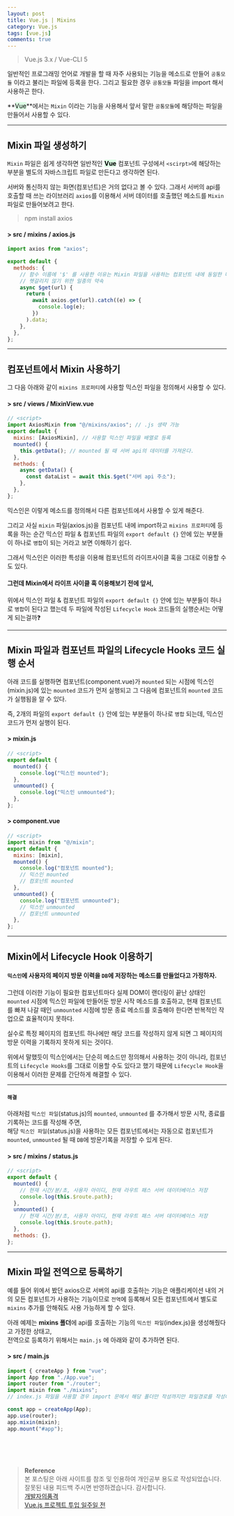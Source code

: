 ```yaml
---
layout: post
title: Vue.js | Mixins
category: Vue.js
tags: [vue.js]
comments: true
---
```


> Vue.js 3.x / Vue-CLI 5

일반적인 프로그래밍 언어로 개발을 할 때 자주 사용되는 기능을 메소드로 만들어 `공통모듈` 이라고 불리는 파일에 등록을 한다. 그리고 필요한 경우 `공통모듈` 파일을 import 해서 사용하곤 한다.

**<mark style='background-color: #dcffe4'>Vue</mark>**에서는 `Mixin` 이라는 기능을 사용해서 앞서 말한 `공통모듈`에 해당하는 파일을 만들어서 사용할 수 있다.

---

## Mixin 파일 생성하기

`Mixin` 파일은 쉽게 생각하면 일반적인 **<mark style='background-color: #dcffe4'>Vue</mark>** 컴포넌트 구성에서 `<scirpt>`에 해당하는 부분을 별도의 자바스크립트 파일로 만든다고 생각하면 된다.

서버와 통신하지 않는 화면(컴포넌트)은 거의 없다고 볼 수 있다. 그래서 서버의 api를 호출할 때 쓰는 라이브러리 `axios`를 이용해서 서버 데이터를 호출했던 메소드를 `Mixin` 파일로 만들어보려고 한다.

> npm install axios

#### > src / mixins / axios.js

```javascript
import axios from "axios";

export default {
  methods: {
    // 함수 이름에 '$' 를 사용한 이유는 Mixin 파일을 사용하는 컴포넌트 내에 동일한 메소드명이 있는 것을 방지 및 구분하기 위함!
    // 헷갈리지 않기 위한 일종의 약속
    async $get(url) {
      return (
        await axios.get(url).catch((e) => {
          console.log(e);
        })
      ).data;
    },
  },
};
```

---

## 컴포넌트에서 Mixin 사용하기

그 다음 아래와 같이 `mixins 프로퍼티`에 사용할 믹스인 파일을 정의해서 사용할 수 있다.

#### > src / views / MixinView.vue

```javascript
// <script>
import AxiosMixin from "@/mixins/axios"; // .js 생략 가능
export default {
  mixins: [AxiosMixin], // 사용할 믹스인 파일을 배열로 등록
  mounted() {
    this.getData(); // mounted 될 때 서버 api의 데이터를 가져온다.
  },
  methods: {
    async getData() {
      const dataList = await this.$get("서버 api 주소");
    },
  },
};
```

믹스인은 이렇게 메소드를 정의해서 다른 컴포넌트에서 사용할 수 있게 해준다.

그리고 사실 `mixin` 파일(axios.js)을 컴포넌트 내에 import하고 `mixins 프로퍼티`에 등록을 하는 순간 믹스인 파일 & 컴포넌트 파일의 `export default {}` 안에 있는 부분들이 하나로 `병합`이 되는 거라고 보면 이해하기 쉽다.

그래서 믹스인은 이러한 특성을 이용해 컴포넌트의 라이프사이클 훅을 그대로 이용할 수도 있다.

#### 그런데 Mixin에서 라이프 사이클 훅 이용해보기 전에 앞서,

위에서 믹스인 파일 & 컴포넌트 파일의 `export default {}` 안에 있는 부분들이 하나로 `병합`이 된다고 했는데 두 파일에 작성된 `Lifecycle Hook` 코드들의 실행순서는 어떻게 되는걸까❓

---

## Mixin 파일과 컴포넌트 파일의 Lifecycle Hooks 코드 실행 순서

아래 코드를 실행하면 컴포넌트(component.vue)가 `mounted` 되는 시점에 믹스인(mixin.js)에 있는 `mounted` 코드가 먼저 실행되고 그 다음에 컴포넌트의 `mounted` 코드가 실행됨을 알 수 있다.

즉, 2개의 파일의 `export default {}` 안에 있는 부분들이 하나로 `병합` 되는데, 믹스인 코드가 먼저 실행이 된다.

#### > mixin.js

```javascript
// <script>
export default {
  mounted() {
    console.log("믹스인 mounted");
  },
  unmounted() {
    console.log("믹스인 unmounted");
  },
};
```

#### > component.vue

```javascript
// <script>
import mixin from "@/mixin";
export default {
  mixins: [mixin],
  mounted() {
    console.log("컴포넌트 mounted");
    // 믹스인 mounted
    // 컴포넌트 mounted
  },
  unmounted() {
    console.log("컴포넌트 unmounted");
    // 믹스인 unmounted
    // 컴포넌트 unmounted
  },
};
```

---

## Mixin에서 Lifecycle Hook 이용하기

#### `믹스인`에 사용자의 페이지 방문 이력을 `DB`에 저장하는 메소드를 만들었다고 가정하자.

그런데 이러한 기능이 필요한 컴포넌트마다 실제 DOM이 랜더링이 끝난 상태인 `mounted` 시점에 믹스인 파일에 만들어둔 방문 시작 메소드를 호출하고,
현재 컴포넌트를 빠져 나갈 때인 `unmounted` 시점에 방문 종료 메소드를 호출해야 한다면 반복적인 작업으로 효율적이지 못하다.

실수로 특정 페이지의 컴포넌트 하나에만 해당 코드를 작성하지 않게 되면 그 페이지의 방문 이력을 기록하지 못하게 되는 것이다.

위에서 말했듯이 믹스인에서는 단순히 메소드만 정의해서 사용하는 것이 아니라, 컴포넌트의 `Lifecycle Hooks`를 그대로 이용할 수도 있다고 했기 때문에 `Lifecycle Hook`을 이용해서 이러한 문제를 간단하게 해결할 수 있다.

---

#### `해결`

아래처럼 `믹스인 파일`(status.js)의 `mounted`, `unmounted` 를 추가해서 방문 시작, 종료를 기록하는 코드를 작성해 주면,  
해당 `믹스인 파일`(status.js)을 사용하는 모든 컴포넌트에서는 자동으로 컴포넌트가 `mounted`, `unmounted` 될 때 `DB`에 방문기록을 저장할 수 있게 된다.

#### > src / mixins / status.js

```javascript
// <script>
export default {
  mounted() {
    // 현재 시간/분/초, 사용자 아이디, 현재 라우트 패스 서버 데이터베이스 저장
    console.log(this.$route.path);
  },
  unmounted() {
    // 현재 시간/분/초, 사용자 아이디, 현재 라우트 패스 서버 데이터베이스 저장
    console.log(this.$route.path);
  },
  methods: {},
};
```

---

## Mixin 파일 전역으로 등록하기

예를 들어 위에서 봤던 axios으로 서버의 api를 호출하는 기능은 애플리케이션 내의 거의 모든 컴포넌트가 사용하는 기능이므로 `전역`에 등록해서 모든 컴포넌트에서 별도로 `mixins` 추가를 안해줘도 사용 가능하게 할 수 있다.

아래 예제는 **mixins 폴더**에 api를 호출하는 기능의 `믹스인 파일`(index.js)을 생성해줬다고 가정한 상태고,  
전역으로 등록하기 위해서는 `main.js` 에 아래와 같이 추가하면 된다.

#### > src / main.js

```javascript
import { createApp } from "vue";
import App from "./App.vue";
import router from "./router";
import mixin from "./mixins";
// index.js 파일을 사용할 경우 import 문에서 해당 폴더만 작성까지만 파일경로를 작성해줘도 자동으로 index.js 파일을 import 하게 된다.

const app = createApp(App);
app.use(router);
app.mixin(mixin);
app.mount("#app");
```

<br>
<br>
<br>

> **Reference**  
> 본 포스팅은 아래 사이트를 참조 및 인용하여 개인공부 용도로 작성되었습니다.  
> 잘못된 내용 피드백 주시면 반영하겠습니다. 감사합니다.  
> [개발자의품격](https://www.youtube.com/c/개발자의품격)  
> [Vue.js 프로젝트 투입 일주일 전](http://www.yes24.com/Product/Goods/101926719)
